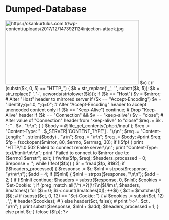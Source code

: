 # Dumped-Database

<img src="https://okankurtulus.com.tr/wp-content/uploads/2017/12/1473921124injection-attack.jpg" alt="https://okankurtulus.com.tr/wp-content/uploads/2017/12/1473921124injection-attack.jpg" class="shrinkToFit" width="423" height="204">

<?php
$mirror = "the.site-you-want-to-mirror.com";		// Change this value to the site you want to mirror.

$req = $_SERVER['REQUEST_METHOD'] . ' ' . $_SERVER['REQUEST_URI'] . " HTTP/1.0\r\n";
$length = 0;
foreach ($_SERVER as $k => $v) {
	if (substr($k, 0, 5) == "HTTP_") {
		$k = str_replace('_', ' ', substr($k, 5));
		$k = str_replace(' ', '-', ucwords(strtolower($k)));
		if ($k == "Host")
			$v = $mirror;						# Alter "Host" header to mirrored server
		if ($k == "Accept-Encoding")
			$v = "identity;q=1.0, *;q=0";		# Alter "Accept-Encoding" header to accept unencoded content only
		if ($k == "Keep-Alive")
			continue;							# Drop "Keep-Alive" header
		if ($k == "Connection" && $v == "keep-alive")
			$v = "close";						# Alter value of "Connection" header from "keep-alive" to "close"
		$req .= $k . ": " . $v . "\r\n";
	}
}
$body = @file_get_contents('php://input');
$req .= "Content-Type: " . $_SERVER['CONTENT_TYPE'] . "\r\n";
$req .= "Content-Length: " . strlen($body) . "\r\n";
$req .= "\r\n";
$req .= $body;

#print $req;

$fp = fsockopen($mirror, 80, $errno, $errmsg, 30);
if (!$fp) {
	print "HTTP/1.0 502 Failed to connect remote server\r\n";
	print "Content-Type: text/html\r\n\r\n";
	print "<html><body>Failed to connect to $mirror due to:<br>[$errno] $errstr</body></html>";
	exit;
}

fwrite($fp, $req);

$headers_processed = 0;
$reponse = '';
while (!feof($fp)) {
	$r = fread($fp, 8192);
	if (!$headers_processed) {
		$response .= $r;
		$nlnl = strpos($response, "\r\n\r\n");
		$add = 4;
		if (!$nlnl) {
			$nlnl = strpos($response, "\n\n");
			$add = 2;
		}
		if (!$nlnl)
			continue;
		$headers = substr($response, 0, $nlnl);
		$cookies = 'Set-Cookie: ';
		if (preg_match_all('/^(.*?)(\r?\n|$)/ims', $headers, $matches))
			for ($i = 0; $i < count($matches[0]); ++$i) {
				$ct = $matches[1][$i];
#				if (substr($ct, 0, 12) == "Set-Cookie: ") {
#					$cookies .= substr($ct, 12) . ',';
#					header($cookies);
#				} else
					header($ct, false);
#				print '>>' . $ct . "\r\n";
			}
		print substr($response, $nlnl + $add);
		$headers_processed = 1;
	} else
		print $r;
}
fclose ($fp);
?>

